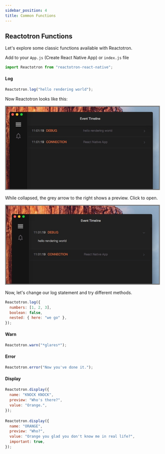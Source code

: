 ```yaml
---
sidebar_position: 4
title: Common Functions
---
```


## Reactotron Functions

Let's explore some classic functions available with Reactotron.

Add to your `App.js` (Create React Native App) or `index.js` file

```js
import Reactotron from "reactotron-react-native";
```

#### Log

```js
Reactotron.log("hello rendering world");
```

Now Reactotron looks like this:

![Hello 1](./quick-start/images/react-native/hello-1.jpg)

While collapsed, the grey arrow to the right shows a preview. Click to open.

![Hello 2](./quick-start/images/react-native/hello-2.jpg)

Now, let's change our log statement and try different methods.

```js
Reactotron.log({
  numbers: [1, 2, 3],
  boolean: false,
  nested: { here: "we go" },
});
```

#### Warn

```js
Reactotron.warn("*glares*");
```

#### Error

```js
Reactotron.error("Now you've done it.");
```

#### Display

```js
Reactotron.display({
  name: "KNOCK KNOCK",
  preview: "Who's there?",
  value: "Orange.",
});

Reactotron.display({
  name: "ORANGE",
  preview: "Who?",
  value: "Orange you glad you don't know me in real life?",
  important: true,
});
```